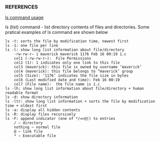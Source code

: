 ### REFERENCES ###
[ls command usage](https://www.geeksforgeeks.org/practical-applications-ls-command-linux/)

ls (list) command - list directory contents of files and directories. Some pratical examples of ls command are shown below
```
ls -t: sorts the file by modification time, newest first
ls -1: one file per line
ls -l: show long list information about file/directory
    -rw-rw-r– 1 maverick maverick 1176 Feb 16 00:19 1.c
    col1 (-rw-rw-r–):  File Permissions
    col2 (1): 1 indicates only one link to this file
    col3 (maverick): this file is owned by username ‘maverick’
    col4 (maverick): this file belongs to ”maverick’ group
    col5 (Size): ‘1176’ indicates the file size in bytes
    col6 (Last modified date and time): Feb 16 00:19 
    col7 (File name):  the file name is 1.c
ls -lh: show long list information about file/directory + human readable format
ls -d: show directory information
ls -ltr: show long list information + sorts the file by modification time + oldest first
ls -a: display all hidden contents
ls -R: display files recursively
ls -F: append indicator (one of */=>@|) to entries
    / – directory
    nothing – normal file
    @ – link file
    * – Executable file
```